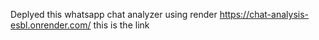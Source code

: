 Deplyed this whatsapp chat analyzer using render
https://chat-analysis-esbl.onrender.com/ this is the link
